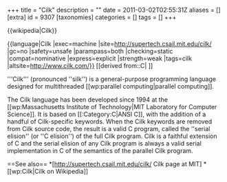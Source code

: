 +++
title = "Cilk"
description = ""
date = 2011-03-02T02:55:31Z
aliases = []
[extra]
id = 9307
[taxonomies]
categories = []
tags = []
+++

{{wikipedia|Cilk}}

<!-- Contents of this box needs verifying! The box was copied from Category:C. -- Erik Siers, 1 March '11 -->
{{language|Cilk
|exec=machine
|site=http://supertech.csail.mit.edu/cilk/
|gc=no
|safety=unsafe
|parampass=both
|checking=static
|compat=nominative
|express=explicit
|strength=weak
|tags=cilk
|altsite=http://www.cilk.com/}}
[[derived from::C| ]]

'''Cilk''' (pronounced ''silk'') is a general-purpose programming language designed for multithreaded [[wp:parallel computing|parallel computing]].

The Cilk language has been developed since 1994 at the [[wp:Massachusetts Institute of Technology|MIT Laboratory for Computer Science]]. It is based on [[:Category:C|ANSI C]], with the addition of a handful of Cilk-specific keywords. When the Cilk keywords are removed from Cilk source code, the result is a valid C program, called the ''serial elision'' (or ''C elision'') of the full Cilk program. Cilk is a faithful extension of C and the serial elision of any Cilk program is always a valid serial implementation in C of the semantics of the parallel Cilk program.

==See also==
*[http://supertech.csail.mit.edu/cilk/ Cilk page at MIT]
*[[wp:Cilk|Cilk on Wikipedia]]
